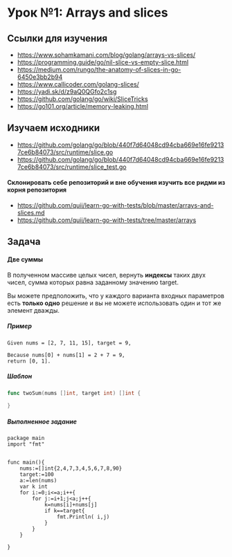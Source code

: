 # Урок №1: Arrays and slices
## Ссылки для изучения
	
* https://www.sohamkamani.com/blog/golang/arrays-vs-slices/
* https://programming.guide/go/nil-slice-vs-empty-slice.html
* https://medium.com/rungo/the-anatomy-of-slices-in-go-6450e3bb2b94
* https://www.callicoder.com/golang-slices/
* https://yadi.sk/d/z9aQ0QGfo2c1sg
* https://github.com/golang/go/wiki/SliceTricks
* https://go101.org/article/memory-leaking.html

## Изучаем исходники

* https://github.com/golang/go/blob/440f7d64048cd94cba669e16fe92137ce6b84073/src/runtime/slice.go
* https://github.com/golang/go/blob/440f7d64048cd94cba669e16fe92137ce6b84073/src/runtime/slice_test.go

#### Cклонировать себе репозиторий и вне обучения изучить все ридми из корня репозитория

* https://github.com/quii/learn-go-with-tests/blob/master/arrays-and-slices.md
* https://github.com/quii/learn-go-with-tests/tree/master/arrays

## Задача

#### Две суммы

В полученном массиве целых чисел, вернуть **индексы** таких двух чисел, сумма которых равна заданному значению target.

Вы можете предположить, что у каждого варианта входных параметров есть **только одно** решение и вы не можете использовать один и тот же элемент дважды.

##### Пример

```
Given nums = [2, 7, 11, 15], target = 9,

Because nums[0] + nums[1] = 2 + 7 = 9,
return [0, 1].
```

##### Шаблон

```Go
func twoSum(nums []int, target int) []int {
    
}
```
##### Выполненное задание 
```
package main
import "fmt"


func main(){
	nums:=[]int{2,4,7,3,4,5,6,7,8,90}
	target:=100
	a:=len(nums)
	var k int
	for i:=0;i<=a;i++{
		for j:=i+1;j<a;j++{
			k=nums[i]+nums[j]
			if k==target{
				fmt.Println( i,j)
			}
		}	
	}
	
}
```

